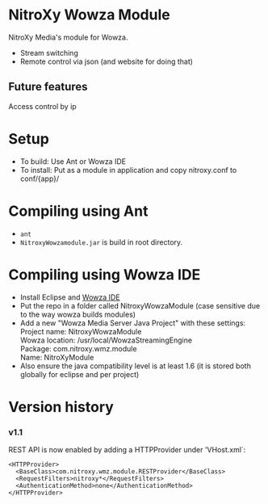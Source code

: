 NitroXy Wowza Module
===================

NitroXy Media's module for Wowza.

* Stream switching
* Remote control via json (and website for doing that)

Future features
--------------
Access control by ip

Setup
======
* To build: Use Ant or Wowza IDE
* To install: Put as a module in application and copy nitroxy.conf to conf/{app}/

Compiling using Ant
===================

* `ant`
* `NitroxyWowzamodule.jar` is build in root directory.

Compiling using Wowza IDE
=========================

* Install Eclipse and [Wowza IDE](http://www.wowza.com/streaming/developers/wowza-ide-software-update)
* Put the repo in a folder called NitroxyWowzaModule (case sensitive due to the way wowza builds modules)
* Add a new "Wowza Media Server Java Project" with these settings:  
Project name: NitroxyWowzaModule  
Wowza location: /usr/local/WowzaStreamingEngine  
Package: com.nitroxy.wmz.module  
Name: NitroXyModule
* Also ensure the java compatibility level is at least 1.6 (it is stored both globally for eclipse and per project)

Version history
===============

### v1.1

REST API is now enabled by adding a HTTPProvider under 'VHost.xml`:

    <HTTPProvider>
      <BaseClass>com.nitroxy.wmz.module.RESTProvider</BaseClass>
      <RequestFilters>nitroxy*</RequestFilters>
      <AuthenticationMethod>none</AuthenticationMethod>
    </HTTPProvider>
